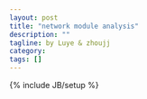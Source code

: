 ```yaml
---
layout: post
title: "network module analysis"
description: ""
tagline: by Luye & zhoujj
category: 
tags: []
---
```

{% include JB/setup %}

<add homepage preview here>

<!--more-->

